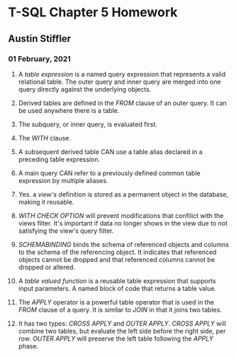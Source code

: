 # T-SQL Chapter 5 Homework
## Austin Stiffler
### 01 February, 2021


1. A *table expression* is a named query expression that represents a valid relational table. The outer query and inner query are merged into one query directly against
the underlying objects. 

1. Derived tables are defined in the *FROM* clause of an outer query. It can be used anywhere there is a table.

1. The subquery, or inner query, is evaluated first.

1. The *WITH* clause.

1. A subsequent derived table CAN use a table alias declared in a preceding table expression.

1. A main query CAN refer to a previously defined common table expression by multiple aliases.

1. Yes. a *view's* definition is stored as a permanent object in the database, making it reusable.

1. *WITH CHECK OPTION* will prevent modifications that confilict with the views filter. It's important if data no longer shows in the view due to not satisfying the view's 
query filter.

1. *SCHEMABINDING* binds the schema of referenced objects and columns to the schema of the referencing object. It indicates that referenced objects cannot be dropped and that
referenced columns cannot be dropped or altered.

1. A *table valued function* is a reusable table expression that supports input parameters. A named block of code that returns a table value.

1. The *APPLY* operator is a powerful table operator that is used in the *FROM* clause of a query.  It is similar to *JOIN* in that it joins two tables.

1. It has two types: *CROSS APPLY* and *OUTER APPLY*. *CROSS APPLY* will combine two tables, but evaluate the left side before the right side, per row. *OUTER APPLY* will preserve
the left table following the *APPLY* phase.